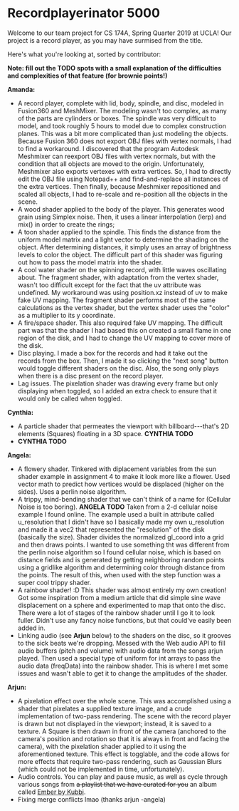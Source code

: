 # Recordplayerinator 5000

Welcome to our team project for CS 174A, Spring Quarter 2019 at UCLA!
Our project is a record player, as you may have surmised from the title.

Here's what you're looking at, sorted by contributor:

**Note: fill out the TODO spots with a small explanation of the difficulties and complexities of that feature (for brownie points!)**

**Amanda:**

* A record player, complete with lid, body, spindle, and disc, modeled in Fusion360 and MeshMixer. The modeling wasn't too complex, as many of the parts are cylinders or boxes. The spindle was very difficult to model, and took roughly 5 hours to model due to complex construction planes. This was a bit more complicated than just modeling the objects. Because Fusion 360 does not export OBJ files with vertex normals, I had to find a workaround. I discovered that the program Autodesk Meshmixer can reexport OBJ files with vertex normals, but with the condition that all objects are moved to the origin. Unfortunately, Meshmixer also exports vertexes with extra vertices. So, I had to directly edit the OBJ file using Notepad++ and find-and-replace all instances of the extra vertices. Then finally, because Meshmixer repositioned and scaled all objects, I had to re-scale and re-position all the objects in the scene. 
* A wood shader applied to the body of the player. This generates wood grain using Simplex noise. Then, it uses a linear interpolation (lerp) and mix() in order to create the rings;
* A toon shader applied to the spindle. This finds the distance from the uniform model matrix and a light vector to determine the shading on the object. After determining distances, it simply uses an array of brightness levels to color the object. The difficult part of this shader was figuring out how to pass the model matrix into the shader. 
* A cool water shader on the spinning record, with little waves oscillating about. The fragment shader, with adaptation from the vertex shader, wasn't too difficult except for the fact that the uv attribute was undefined. My workaround was using position.xz instead of uv to make fake UV mapping. The fragment shader performs most of the same calculations as the vertex shader, but the vertex shader uses the "color" as a multiplier to its y coordinate. 
* A fire/space shader. This also required fake UV mapping. The difficult part was that the shader I had based this on created a small flame in one region of the disk, and I had to change the UV mapping to cover more of the disk. 
* Disc playing. I made a box for the records and had it take out the records from the box. Then, I made it so clicking the "next song" button would toggle different shaders on the disc. Also, the song only plays when there is a disc present on the record player. 
* Lag issues. The pixelation shader was drawing every frame but only displaying when toggled, so I added an extra check to ensure that it would only be called when toggled. 

**Cynthia:**

* A particle shader that permeates the viewport with billboard---that's 2D elements (Squares) floating in a 3D space. **CYNTHIA TODO**
* **CYNTHIA TODO**

**Angela:**

* A flowery shader. Tinkered with diplacement variables from the sun shader example in assignment 4 to make it look more like a flower. Used vector math to predict how vertices would be displaced (higher on the sides). Uses a perlin noise algorithm. 
* A trippy, mind-bending shader that we can't think of a name for (Cellular Noise is too boring). **ANGELA TODO** Taken from a 2-d cellular noise example I found online. The example used a built in attribute called u_resolution that I didn't have so I basically made my own u_resolution and made it a vec2 that represented the "resolution" of the disk (basically the size). Shader divides the normalized gl_coord into a grid and then draws points. I wanted to use something tht was different from the perlin noise algorithm so I found cellular noise, which is based on distance fields and is generated by getting neighboring random points using a gridlike algorithm and determining color through distance from the points. The result of this, when used with the step function was a super cool trippy shader. 
* A rainbow shader! :D This shader was almost entirely my own creation! Got some inspiration from a medium article that did simple sine wave displacement on a sphere and experimented to map that onto the disc. There were a lot of stages of the rainbow shader until I go it to look fuller. Didn't use any fancy noise functions, but that could've easily been added in.
* Linking audio (see **Arjun** below) to the shaders on the disc, so it grooves to the sick beats we're dropping.
Messed with the Web audio API to fill audio buffers (pitch and volume) with audio data from the songs arjun played. Then used a special type of uniform for int arrays to pass the audio data (freqData) into the rainbow shader. This is where I met some issues and wasn't able to get it to change the amplitudes of the shader. 

**Arjun:**

* A pixelation effect over the whole scene. This was accomplished using a shader that pixelates a supplied texture image, and a crude implementation of two-pass rendering. The scene with the record player is drawn but not displayed in the viewport; instead, it is saved to a texture. A Square is then drawn in front of the camera (anchored to the camera's position and rotation so that it is always in front and facing the camera), with the pixelation shader applied to it using the aforementioned texture. This effect is togglable, and the code allows for more effects that require two-pass rendering, such as Gaussian Blurs (which could not be implemented in time, unfortunately).
* Audio controls. You can play and pause music, as well as cycle through various songs from ~~a playlist that we have curated for you~~ an album called [Ember by Kubbi](https://open.spotify.com/album/45IjAJ7REqGA1zXZe5we4w?si=dQvLSj5YSMWZXqoNp_JSDg).
* Fixing merge conflicts lmao (thanks arjun -angela)

